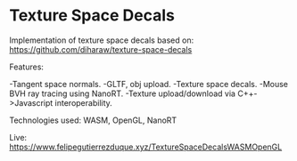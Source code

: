 # Texture Space Decals
Implementation of texture space decals based on: https://github.com/diharaw/texture-space-decals

Features: 

-Tangent space normals.
-GLTF, obj upload.
-Texture space decals.
-Mouse BVH ray tracing using NanoRT.
-Texture upload/download via C++->Javascript interoperability.

Technologies used: WASM, OpenGL, NanoRT

Live: https://www.felipegutierrezduque.xyz/TextureSpaceDecalsWASMOpenGL
